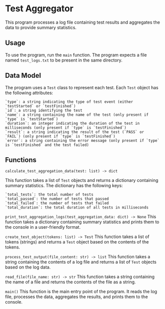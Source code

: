 # Test Aggregator

This program processes a log file containing test results and aggregates the data to provide summary statistics.

## Usage

To use the program, run the `main` function. The program expects a file named `test_logs.txt` to be present in the same directory.

## Data Model

The program uses a `Test` class to represent each test. Each `Test` object has the following attributes:

    `type`: a string indicating the type of test event (either `testStarted` or `testFinished`)
    `id`: a string identifying the test
    `name`: a string containing the name of the test (only present if `type` is `testStarted`)
    `duration`: an integer indicating the duration of the test in milliseconds (only present if `type` is `testFinished`)
    `result`: a string indicating the result of the test (`PASS` or `FAIL`) (only present if `type` is `testFinished`)
    `error`: a string containing the error message (only present if `type` is `testFinished` and the test failed)

## Functions
`calculate_test_aggregation_data(test: list) -> dict`

This function takes a list of `Test` objects and returns a dictionary containing summary statistics. The dictionary has the following keys:

    `total_tests`: the total number of tests
    `total_passed`: the number of tests that passed
    `total_failed`: the number of tests that failed
    `total_duration`: the total duration of all tests in milliseconds

`print_test_aggregation_logs(test_aggregation_data: dict) -> None`
This function takes a dictionary containing summary statistics and prints them to the console in a user-friendly format.

`create_test_object(tokens: list) -> Test`
This function takes a list of tokens (strings) and returns a `Test` object based on the contents of the tokens.

`process_test_output(file_content: str) -> list`
This function takes a string containing the contents of a log file and returns a list of `Test` objects based on the log data.

`read_file(file_name: str) -> str`
This function takes a string containing the name of a file and returns the contents of the file as a string.

`main()`
This function is the main entry point of the program. It reads the log file, processes the data, aggregates the results, and prints them to the console.

